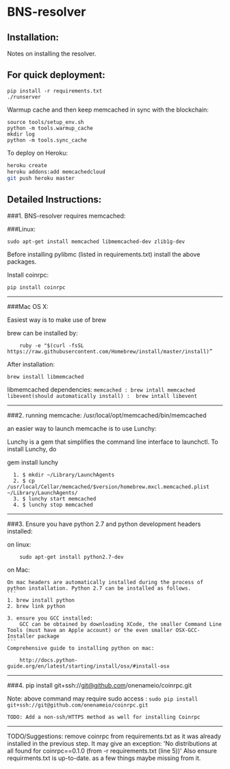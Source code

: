 BNS-resolver
=======

## Installation:

Notes on installing the resolver. 

## For quick deployment:

```
pip install -r requirements.txt
./runserver
```

Warmup cache and then keep memcached in sync with the blockchain:

```
source tools/setup_env.sh
python -m tools.warmup_cache
mkdir log
python -m tools.sync_cache
```

To deploy on Heroku:

```bash
heroku create
heroku addons:add memcachedcloud
git push heroku master
```

## Detailed Instructions:

###1. BNS-resolver requires memcached:

###Linux:
```
sudo apt-get install memcached libmemcached-dev zlib1g-dev
```

Before installing pylibmc (listed in requirements.txt) install the above packages.

Install coinrpc:
```
pip install coinrpc
```

------------------------------------------------------------------
###Mac OS X:

Easiest way is to make use of brew

brew can  be installed by:
```
	ruby -e "$(curl -fsSL https://raw.githubusercontent.com/Homebrew/install/master/install)”
```
After installation:
```
brew install libmemcached
```
libmemcached dependencies: 
		```
		memcached : brew intall memcached 
		libevent(should automatically install) :  brew intall libevent 
		```

------------------------------------------------------------------
###2. running memcache:
/usr/local/opt/memcached/bin/memcached


an easier way to launch memcache is to use Lunchy:

Lunchy is a gem that simplifies the command line interface to launchctl. To install Lunchy, do

gem install lunchy
```
  1. $ mkdir ~/Library/LaunchAgents
  2. $ cp /usr/local/Cellar/memcached/$version/homebrew.mxcl.memcached.plist ~/Library/LaunchAgents/
  3. $ lunchy start memcached
  4. $ lunchy stop memcached
```

------------------------------------------------------------------
###3. Ensure you have python 2.7 and python development headers installed:

on linux:
```
	sudo apt-get install python2.7-dev
```

on Mac:
	
	On mac headers are automatically installed during the process of python installation. Python 2.7 can be installed as follows.
  	```
  	1. brew install python
    2. brew link python

    3. ensure you GCC installed:
    	GCC can be obtained by downloading XCode, the smaller Command Line Tools (must have an Apple account) or the even smaller OSX-GCC-Installer package
    ```
	Comprehensive guide to installing python on mac:
	
		http://docs.python-guide.org/en/latest/starting/install/osx/#install-osx



------------------------------------------------------------------

###4. pip install git+ssh://git@github.com/onenameio/coinrpc.git

Note: above command may require sudo access :
	```
	sudo pip install git+ssh://git@github.com/onenameio/coinrpc.git
	```

	TODO: Add a non-ssh/HTTPS method as well for installing Coinrpc

------------------------------------------------------------------

TODO/Suggestions:
 remove coinrpc from requirements.txt as it was already installed in the previous step. 
 It may give an exception: 'No distributions at all found for coinrpc==0.1.0 (from -r requirements.txt (line 5))'
 Also ensure requirments.txt is up-to-date. as a few things maybe missing from it. 

